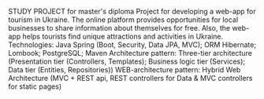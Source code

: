 STUDY PROJECT for master's diploma 
Project for developing a web-app for tourism in Ukraine. The online platform provides opportunities for local businesses to share information about themselves for free.
Also, the web-app helps tourists find unique attractions and activities in Ukraine. 
Technologies: Java Spring (Boot, Security, Data JPA, MVC); ORM Hibernate; Lombook; PostgreSQL; Maven
Architecture pattern: Three-tier architecture (Presentation tier (Controllers, Templates); Business logic tier (Services); Data tier (Entities, Repositories))
WEB-architecture pattern: Hybrid Web Architecture (MVC + REST api, REST controllers for Data & MVC controllers for static pages)
